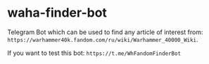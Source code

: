 # waha-finder-bot
Telegram Bot which can be used to find any article of interest from: ```https://warhammer40k.fandom.com/ru/wiki/Warhammer_40000_Wiki```.

If you want to test this bot: ```https://t.me/WhFandomFinderBot```
